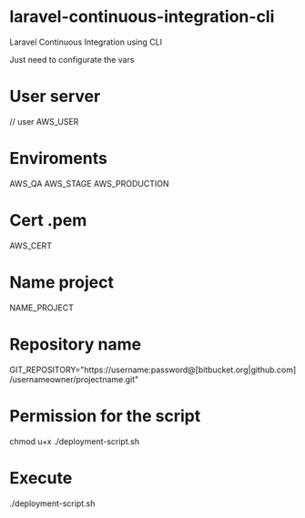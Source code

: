 # laravel-continuous-integration-cli
Laravel Continuous Integration using CLI

Just need to configurate the vars

# User server 
// user
AWS_USER
# Enviroments
AWS_QA
AWS_STAGE
AWS_PRODUCTION
# Cert .pem
AWS_CERT
# Name project
NAME_PROJECT
# Repository name
GIT_REPOSITORY="https://username:password@[bitbucket.org|github.com]/usernameowner/projectname.git"


# Permission for the script

chmod u+x ./deployment-script.sh

# Execute

./deployment-script.sh



